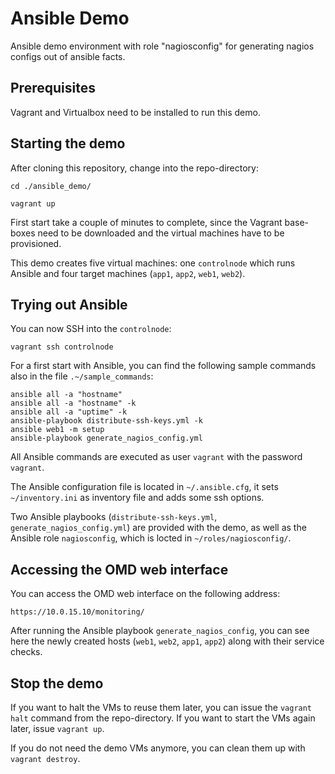# Ansible Demo

 Ansible demo environment with role "nagiosconfig" for generating nagios configs out of ansible facts.

## Prerequisites

Vagrant and Virtualbox need to be installed to run this demo.

## Starting the demo

After cloning this repository, change into the repo-directory:
```
cd ./ansible_demo/

vagrant up
```

First start take a couple of minutes to complete, since the Vagrant base-boxes need to be downloaded and the virtual machines have to be provisioned.

This demo creates five virtual machines: one `controlnode` which runs Ansible and four target machines (`app1`, `app2`, `web1`, `web2`).

## Trying out Ansible

You can now SSH into the `controlnode`:

```
vagrant ssh controlnode
```

For a first start with Ansible, you can find the following sample commands also in the file `.~/sample_commands`:

```
ansible all -a "hostname"
ansible all -a "hostname" -k
ansible all -a "uptime" -k
ansible-playbook distribute-ssh-keys.yml -k
ansible web1 -m setup
ansible-playbook generate_nagios_config.yml
```

All Ansible commands are executed as user `vagrant` with the password `vagrant`.

The Ansible configuration file is located in `~/.ansible.cfg`, it sets `~/inventory.ini` as inventory file and adds some ssh options.

Two Ansible playbooks (`distribute-ssh-keys.yml`, `generate_nagios_config.yml`) are provided with the demo, as well as the Ansible role `nagiosconfig`, which is locted in `~/roles/nagiosconfig/`.

## Accessing the OMD web interface

You can access the OMD web interface on the following address:
```
https://10.0.15.10/monitoring/
```

After running the Ansible playbook `generate_nagios_config`, you can see here the newly created hosts (`web1`, `web2`, `app1`, `app2`) along with their service checks.

## Stop the demo

If you want to halt the VMs to reuse them later, you can issue the `vagrant halt` command from the repo-directory. If you want to start the VMs again later, issue `vagrant up`.

If you do not need the demo VMs anymore, you can clean them up with `vagrant destroy`.
